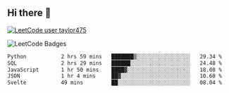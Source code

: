 ## Hi there 👋

[![LeetCode user taylor475](https://img.shields.io/badge/dynamic/json?style=for-the-badge&labelColor=black&color=%23ffa116&label=Solved&query=solvedOverTotal&url=https%3A%2F%2Fleetcode-badge.vercel.app%2Fapi%2Fusers%2Ftaylor475&logo=leetcode&logoColor=yellow)](https://leetcode.com/taylor475/)

<img src="https://leetcode-badge-showcase.vercel.app/api?username=taylor475" alt="LeetCode Badges" />

<!--START_SECTION:waka-->

```txt
Python           2 hrs 59 mins   ███████▒░░░░░░░░░░░░░░░░░   29.34 %
SQL              2 hrs 29 mins   ██████░░░░░░░░░░░░░░░░░░░   24.48 %
JavaScript       1 hr 50 mins    ████▓░░░░░░░░░░░░░░░░░░░░   18.08 %
JSON             1 hr 4 mins     ██▓░░░░░░░░░░░░░░░░░░░░░░   10.60 %
Svelte           49 mins         ██░░░░░░░░░░░░░░░░░░░░░░░   08.04 %
```

<!--END_SECTION:waka-->

<!--
**taylor475/taylor475** is a _special_ repository because its `README.md` (this file) appears on your GitHub profile.
